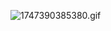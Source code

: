 ![1747390385380.gif](https://github.com/user-attachments/assets/27d7b924-42a6-47a4-bded-efd4754d4250)
